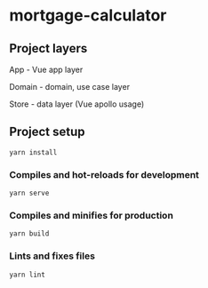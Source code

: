 
# mortgage-calculator

## Project layers

App - Vue app layer

Domain - domain, use case layer

Store - data layer (Vue apollo usage)

## Project setup
```
yarn install
```

### Compiles and hot-reloads for development
```
yarn serve
```

### Compiles and minifies for production
```
yarn build
```

### Lints and fixes files
```
yarn lint
```
